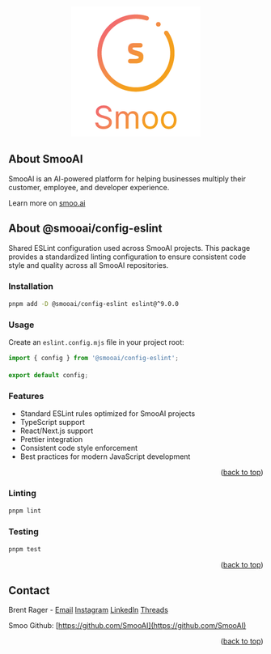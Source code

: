 <!-- Improved compatibility of back to top link: See: https://github.com/othneildrew/Best-README-Template/pull/73 -->

<a name="readme-top"></a>

<!--
*** Thanks for checking out the Best-README-Template. If you have a suggestion
*** that would make this better, please fork the repo and create a pull request
*** or simply open an issue with the tag "enhancement".
*** Don't forget to give the project a star!
*** Thanks again! Now go create something AMAZING! :D
-->

<!-- PROJECT SHIELDS -->
<!--
*** I'm using markdown "reference style" links for readability.
*** Reference links are enclosed in brackets [ ] instead of parentheses ( ).
*** See the bottom of this document for the declaration of the reference variables
*** for contributors-url, forks-url, etc. This is an optional, concise syntax you may use.
*** https://www.markdownguide.org/basic-syntax/#reference-style-links
-->

<!-- PROJECT LOGO -->
<br />
<div align="center">
  <a href="https://smoo.ai">
    <img src="images/logo.png" alt="SmooAI Logo" />
  </a>
</div>

<!-- ABOUT THE PROJECT -->

## About SmooAI

SmooAI is an AI-powered platform for helping businesses multiply their customer, employee, and developer experience.

Learn more on [smoo.ai](https://smoo.ai)

## About @smooai/config-eslint

Shared ESLint configuration used across SmooAI projects. This package provides a standardized linting configuration to ensure consistent code style and quality across all SmooAI repositories.

### Installation

```sh
pnpm add -D @smooai/config-eslint eslint@^9.0.0
```

### Usage

Create an `eslint.config.mjs` file in your project root:

```js
import { config } from '@smooai/config-eslint';

export default config;
```

### Features

- Standard ESLint rules optimized for SmooAI projects
- TypeScript support
- React/Next.js support
- Prettier integration
- Consistent code style enforcement
- Best practices for modern JavaScript development

<p align="right">(<a href="#readme-top">back to top</a>)</p>

### Linting

```sh
pnpm lint
```

### Testing

```sh
pnpm test
```

<p align="right">(<a href="#readme-top">back to top</a>)</p>

<!-- CONTACT -->

## Contact

Brent Rager - [Email](mailto:brent@smoo.ai)
[Instagram](https://www.instagram.com/brentragertech/)
[LinkedIn](https://www.linkedin.com/in/brentrager/)
[Threads](https://www.threads.net/@brentragertech)

Smoo Github: [https://github.com/SmooAI](https://github.com/SmooAI)

<p align="right">(<a href="#readme-top">back to top</a>)</p>

<!-- MARKDOWN LINKS & IMAGES -->
<!-- https://www.markdownguide.org/basic-syntax/#reference-style-links -->
